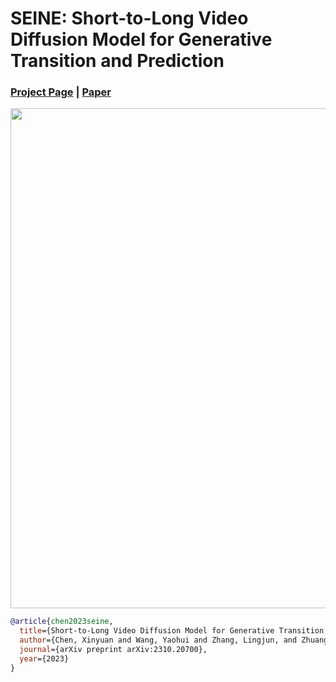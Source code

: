 # SEINE: Short-to-Long Video Diffusion Model for Generative Transition and Prediction
### [Project Page](https://vchitect.github.io/SEINE-project/) | [Paper](https://arxiv.org/abs/2310.20700)

<img src="seine.gif" width="800">

```bibtex
@article{chen2023seine,
  title={Short-to-Long Video Diffusion Model for Generative Transition and Prediction},
  author={Chen, Xinyuan and Wang, Yaohui and Zhang, Lingjun, and Zhuang, Shaobin and Ma, Xin and Yu, Jiashuo and Wang, Yali and Lin, Dahua and Qiao, Yu and Liu, Ziwei},
  journal={arXiv preprint arXiv:2310.20700},
  year={2023}
}
```
